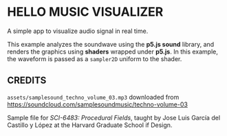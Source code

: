 # HELLO MUSIC VISUALIZER 
A simple app to visualize audio signal in real time. 

This example analyzes the soundwave using the **p5.js sound** library, and renders the graphics using **shaders** wrapped under **p5.js**. In this example, the waveform is passed as a `sampler2D` uniform to the shader. 

## CREDITS
`assets/samplesound_techno_volume_03.mp3` downloaded from https://soundcloud.com/samplesoundmusic/techno-volume-03

Sample file for _SCI-6483: Procedural Fields_, taught by Jose Luis García del Castillo y López at the Harvard Graduate School if Design. 
